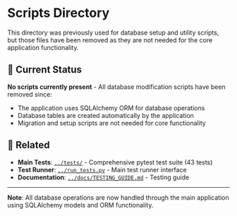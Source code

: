 # Scripts Directory

This directory was previously used for database setup and utility scripts, but those files have been removed as they are not needed for the core application functionality.

## 📄 Current Status

**No scripts currently present** - All database modification scripts have been removed since:
- The application uses SQLAlchemy ORM for database operations
- Database tables are created automatically by the application
- Migration and setup scripts are not needed for core functionality

## 🔗 Related

- **Main Tests**: [`../tests/`](../tests/) - Comprehensive pytest test suite (43 tests)
- **Test Runner**: [`../run_tests.py`](../run_tests.py) - Main test runner interface
- **Documentation**: [`../docs/TESTING_GUIDE.md`](../docs/TESTING_GUIDE.md) - Testing guide

---

**Note**: All database operations are now handled through the main application using SQLAlchemy models and ORM functionality. 